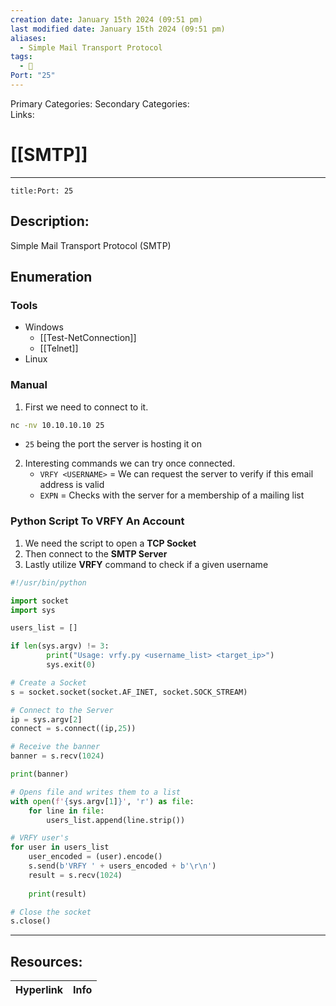 ```yaml
---
creation date: January 15th 2024 (09:51 pm)
last modified date: January 15th 2024 (09:51 pm)
aliases:
  - Simple Mail Transport Protocol
tags:
  - 📕
Port: "25"
---
```

 
Primary Categories: 
Secondary Categories:  
Links: 
# [[SMTP]]  
___
```ad-port
title:Port: 25
```
## Description:  
Simple Mail Transport Protocol (SMTP)


## Enumeration
### Tools
- Windows
	- [[Test-NetConnection]]
	- [[Telnet]]
- Linux

### Manual
1. First we need to connect to it.
```bash
nc -nv 10.10.10.10 25
```
- `25` being the port the server is hosting it on

2. Interesting commands we can try once connected.
	- `VRFY <USERNAME>` = We can request the server to verify if this email address is valid
	- `EXPN` = Checks with the server for a membership of a mailing list


### Python Script To **VRFY** An Account
1. We need the script to open a **TCP Socket**
2. Then connect to the **SMTP Server**
3. Lastly utilize **VRFY** command to check if a given username

```python
#!/usr/bin/python

import socket
import sys

users_list = []

if len(sys.argv) != 3:
        print("Usage: vrfy.py <username_list> <target_ip>")
        sys.exit(0)

# Create a Socket
s = socket.socket(socket.AF_INET, socket.SOCK_STREAM)

# Connect to the Server
ip = sys.argv[2]
connect = s.connect((ip,25))

# Receive the banner
banner = s.recv(1024)

print(banner)

# Opens file and writes them to a list
with open(f'{sys.argv[1]}', 'r') as file:
	for line in file:
		users_list.append(line.strip())

# VRFY user's
for user in users_list
	user_encoded = (user).encode()
	s.send(b'VRFY ' + users_encoded + b'\r\n')
	result = s.recv(1024)
	
	print(result)

# Close the socket
s.close()
```



___

## Resources:

| Hyperlink | Info |
| --------- | ---- |


